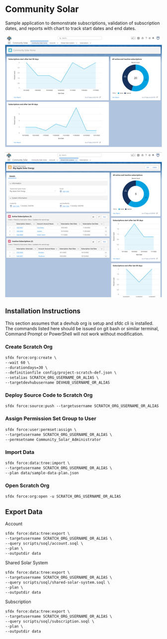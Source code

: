 # Community Solar

Sample application to demonstrate subscriptions, validation of subscription
dates, and reports with chart to track start dates and end dates.

![Home](./docs/community-solar-01-home.png)

![Shared Solar System Record Page](./docs/community-solar-02-shared-solar-system-record.png)

## Installation Instructions

This section assumes that a devhub org is setup and sfdc cli is installed. The
commands listed here should be issued on git bash or similar terminal, Command
Prompt or PowerShell will not work without modification.

### Create Scratch Org

```
sfdx force:org:create \
--wait 60 \
--durationdays=30 \
--definitionfile config/project-scratch-def.json \
--setalias SCRATCH_ORG_USERNAME_OR_ALIAS \
--targetdevhubusername DEVHUB_USERNAME_OR_ALIAS
```

### Deploy Source Code to Scratch Org

```
sfdx force:source:push --targetusername SCRATCH_ORG_USERNAME_OR_ALIAS
```

### Assign Permission Set Group to User

```
sfdx force:user:permset:assign \
--targetusername SCRATCH_ORG_USERNAME_OR_ALIAS \
--permsetname Community_Solar_Administrator
```

### Import Data

```
sfdx force:data:tree:import \
--targetusername SCRATCH_ORG_USERNAME_OR_ALIAS \
--plan data/sample-data-plan.json
```

### Open Scratch Org

```
sfdx force:org:open -u SCRATCH_ORG_USERNAME_OR_ALIAS
```

## Export Data

Account
```
sfdx force:data:tree:export \
--targetusername SCRATCH_ORG_USERNAME_OR_ALIAS \
--query scripts/soql/account.soql \
--plan \
--outputdir data
```

Shared Solar System
```
sfdx force:data:tree:export \
--targetusername SCRATCH_ORG_USERNAME_OR_ALIAS \
--query scripts/soql/shared-solar-system.soql \
--plan \
--outputdir data
```

Subscription
```
sfdx force:data:tree:export \
--targetusername SCRATCH_ORG_USERNAME_OR_ALIAS \
--query scripts/soql/subscription.soql \
--plan \
--outputdir data
```
